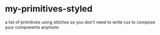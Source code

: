 # my-primitives-styled
a list of primitives using stitches so you don't need to write css to compose your components anymore.
